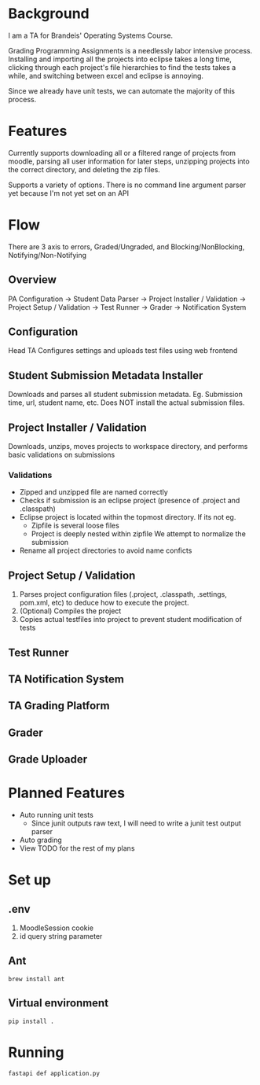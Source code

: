 # Background 
I am a TA for Brandeis' Operating Systems Course.  

Grading Programming Assignments is a needlessly labor intensive process. Installing and importing all the projects into eclipse takes a long time, clicking through each project's file hierarchies to find the tests takes a while, and switching between excel and eclipse is annoying.  

Since we already have unit tests, we can automate the majority of this process.

# Features
Currently supports downloading all or a filtered range of projects from moodle, parsing all user information for later steps, unzipping projects into the correct directory, and deleting the zip files.  

Supports a variety of options. There is no command line argument parser yet because I'm not yet set on an API

# Flow 
There are 3 axis to errors, Graded/Ungraded, and Blocking/NonBlocking, Notifying/Non-Notifying

## Overview
PA Configuration -> Student Data Parser -> Project Installer / Validation -> Project Setup / Validation -> Test Runner -> Grader -> Notification System

## Configuration
Head TA Configures settings and uploads test files using web frontend

## Student Submission Metadata Installer
Downloads and parses all student submission metadata. Eg. Submission time, url, student name, etc. Does NOT install the actual submission files.

## Project Installer / Validation
Downloads, unzips, moves projects to workspace directory, and performs basic validations on submissions

### Validations
- Zipped and unzipped file are named correctly
- Checks if submission is an eclipse project (presence of .project and .classpath)
- Eclipse project is located within the topmost directory. If its not eg. 
    - Zipfile is several loose files
    - Project is deeply nested within zipfile
    We attempt to normalize the submission
- Rename all project directories to avoid name conficts

## Project Setup / Validation
1. Parses project configuration files (.project, .classpath, .settings, pom.xml, etc) to deduce how to execute the project.
2. (Optional) Compiles the project
3. Copies actual testfiles into project to prevent student modification of tests

## Test Runner

## TA Notification System

## TA Grading Platform 

## Grader

## Grade Uploader

# Planned Features
- Auto running unit tests
    - Since junit outputs raw text, I will need to write a junit test output parser
- Auto grading
- View TODO for the rest of my plans

# Set up
## .env
1. MoodleSession cookie
2. id query string parameter

## Ant
`brew install ant`

## Virtual environment
`pip install .`

# Running
`fastapi def application.py`